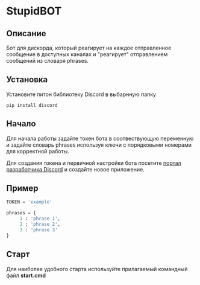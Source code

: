 # StupidBOT
## Описание 
Бот для дискорда, который реагирует на каждое отправленное сообщение 
в доступных каналах и "реагирует" отправлением сообщений из 
словаря phrases.
## Установка
Установите питон библиотеку Discord в выбарнную папку
``` 
pip install discord
```
## Начало
Для начала работы задайте токен бота в соотвествующую переменную и
задайте словарь phrases используя ключи с порядковыми номерами для
корректной работы.

Для создания токена и первичной настройки  бота посетите [портал разработчика Discord](https://discord.com/developers/applications)
и создайте новое приложение.
## Пример 
```python
TOKEN = 'example'
```
```python
phrases = {
     1 : 'phrase 1',
     2 : 'phrase 2',
     3 : 'phrase 3'
}
```
## Старт
Для наиболее удобного старта используйте прилагаемый командный файл **start.cmd**

